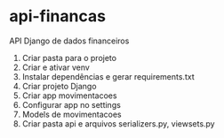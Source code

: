 # api-financas
API Django de dados financeiros

1. Criar pasta para o projeto
2. Criar e ativar venv
3. Instalar dependências e gerar requirements.txt
4. Criar projeto Django
5. Criar app movimentacoes
6. Configurar app no settings
7. Models de movimentacoes
8. Criar pasta api e arquivos serializers.py, viewsets.py